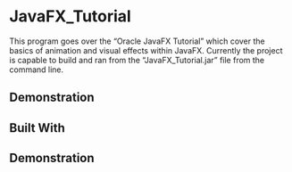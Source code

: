 # JavaFX_Tutorial
This program goes over the “Oracle JavaFX Tutorial” which cover the basics of animation and visual effects within JavaFX. 
Currently the project is capable to build and ran from the “JavaFX_Tutorial.jar” file from the command line. 
## Demonstration
## Built With
## Demonstration
